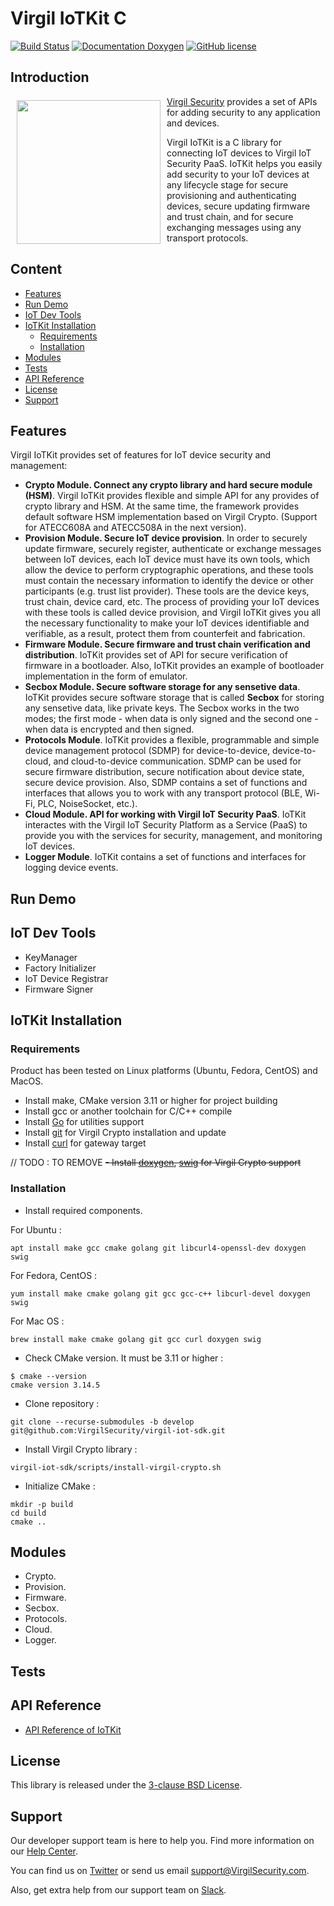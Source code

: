 # Virgil IoTKit C

[![Build Status](https://travis-ci.com/VirgilSecurity/virgil-iot-sdk.svg?branch=master)](https://travis-ci.com/VirgilSecurity/virgil-iot-sdk)
[![Documentation Doxygen](https://img.shields.io/badge/docs-doxygen-blue.svg)](http://VirgilSecurity.github.io/virgil-iot-sdk)
[![GitHub license](https://img.shields.io/badge/license-BSD%203--Clause-blue.svg)](https://raw.githubusercontent.com/VirgilSecurity/virgil-iot-sdk/release/LICENSE)


## Introduction

<a href="https://developer.virgilsecurity.com/docs"><img width="230px" src="https://cdn.virgilsecurity.com/assets/images/github/logos/virgil-logo-red.png" align="left" hspace="10" vspace="6"></a>[Virgil Security](https://virgilsecurity.com) provides a set of APIs for adding security to any application and devices.

Virgil IoTKit is a C library for connecting IoT devices to Virgil IoT Security PaaS. IoTKit helps you easily add security to your IoT devices at any lifecycle stage for secure provisioning and authenticating devices, secure updating firmware and trust chain, and for secure exchanging messages using any transport protocols.

## Content
- [Features](#features)
- [Run Demo](#run-demo)
- [IoT Dev Tools](#iot-dev-tools)
- [IoTKit Installation](#iotkit-installation)
  - [Requirements](#requirements)
  - [Installation](#installation)
- [Modules](#modules)
- [Tests](#tests)
- [API Reference](#api-reference)
- [License](#license)
- [Support](#support)

## Features
Virgil IoTKit provides set of features for IoT device security and management:
- **Crypto Module. Connect any crypto library and hard secure module (HSM)**. Virgil IoTKit provides flexible and simple API for any provides of crypto library and HSM. At the same time, the framework provides default software HSM implementation based on Virgil Crypto. (Support for ATECC608A and ATECC508A in the next version).
- **Provision Module. Secure IoT device provision**. In order to securely update firmware, securely register, authenticate or exchange messages between IoT devices, each IoT device must have its own tools, which allow the device to perform cryptographic operations, and these tools must contain the necessary information to identify the device or other participants (e.g. trust list provider). These tools are the device keys, trust chain, device card, etc. The process of providing your IoT devices with these tools is called device provision, and Virgil IoTKit gives you all the necessary functionality to make your IoT devices identifiable and verifiable, as a result, protect them from counterfeit and fabrication.
- **Firmware Module. Secure firmware and trust chain verification and distribution**. IoTKit provides set of API for secure verification of firmware in a bootloader. Also, IoTKit provides an example of bootloader implementation in the form of emulator.
- **Secbox Module. Secure software storage for any sensetive data**. IoTKit provides secure software storage that is called **Secbox** for storing any sensetive data, like private keys. The Secbox works in the two modes; the first mode - when data is only signed and the second one - when data is encrypted and then signed.
- **Protocols Module**. IoTKit provides a flexible, programmable and simple device management protocol (SDMP) for device-to-device, device-to-cloud, and cloud-to-device communication. SDMP can be used for secure firmware distribution, secure notification about device state, secure device provision. Also, SDMP contains a set of functions and interfaces that allows you to work with any transport protocol (BLE, Wi-Fi, PLC, NoiseSocket, etc.).  
- **Cloud Module. API for working with Virgil IoT Security PaaS**. IoTKit interactes with the Virgil IoT Security Platform as a Service (PaaS) to provide you with the services for security, management, and monitoring IoT devices.
- **Logger Module**. IoTKit contains a set of functions and interfaces for logging device events.

## Run Demo


## IoT Dev Tools
- KeyManager
- Factory Initializer
- IoT Device Registrar
- Firmware Signer


## IoTKit Installation

### Requirements

Product has been tested on Linux platforms (Ubuntu, Fedora, CentOS) and MacOS.
- Install make, CMake version 3.11 or higher for project building
- Install gcc or another toolchain for C/C++ compile
- Install [Go](https://golang.org/) for utilities support
- Install [git](https://git-scm.com/) for Virgil Crypto installation and update
- Install [curl](https://curl.haxx.se/) for gateway target

// TODO : TO REMOVE
~~- Install [doxygen](http://www.doxygen.nl/), [swig](http://www.swig.org/) for Virgil Crypto support~~



### Installation
- Install required components.

For Ubuntu :
```
apt install make gcc cmake golang git libcurl4-openssl-dev doxygen swig
```

For Fedora, CentOS :
```
yum install make cmake golang git gcc gcc-c++ libcurl-devel doxygen swig
```

For Mac OS :
```
brew install make cmake golang git gcc curl doxygen swig
```

- Check CMake version. It must be 3.11 or higher :

```
$ cmake --version
cmake version 3.14.5
```

- Clone repository :

```
git clone --recurse-submodules -b develop git@github.com:VirgilSecurity/virgil-iot-sdk.git
```

- Install Virgil Crypto library :

```
virgil-iot-sdk/scripts/install-virgil-crypto.sh
```

- Initialize CMake :

```
mkdir -p build
cd build
cmake ..
```

## Modules
- Crypto.
- Provision.
- Firmware.
- Secbox.
- Protocols.
- Cloud.
- Logger.


## Tests


## API Reference
- [API Reference of IoTKit](http://VirgilSecurity.github.io/virgil-iot-sdk)


## License

This library is released under the [3-clause BSD License](LICENSE).

## Support
Our developer support team is here to help you. Find more information on our [Help Center](https://help.virgilsecurity.com/).

You can find us on [Twitter](https://twitter.com/VirgilSecurity) or send us email support@VirgilSecurity.com.

Also, get extra help from our support team on [Slack](https://virgilsecurity.com/join-community).
